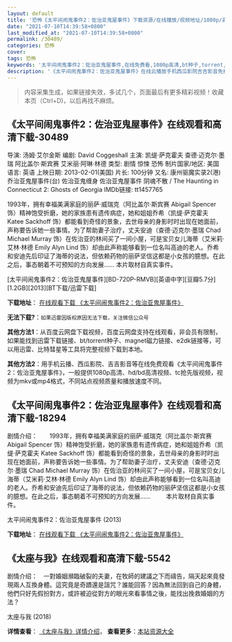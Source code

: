 ```yaml
---
layout: default
title: '恐怖《太平间闹鬼事件2：佐治亚鬼屋事件》下载资源/在线播放/视频地址/1080p/高清/蓝光'
date: "2021-07-10T14:39:58+0800"
last_modified_at: "2021-07-10T14:39:58+0800"
permalink: /30489/
categories: 恐怖
cover:
tags: 恐怖
keywords: '太平间闹鬼事件2：佐治亚鬼屋事件,在线免费看,1080p高清,bt种子,torrent,百度云盘,magnet,磁力链,迅雷下载资源'
description: '《太平间闹鬼事件2：佐治亚鬼屋事件》在线云播放手机西瓜影院吉吉影音免费看，1080p高清bd/hd未删减完整版和tc抢先枪版，mkv/mp4格式，附带bt/torrent种子、magnet/磁力链、百度云盘、网盘资源迅雷下载链接'
---
```


>内容采集生成，如果链接失效，多试几个，页面最后有更多精彩视频！收藏本页（Ctrl+D)，以后再找不麻烦。


## 《太平间闹鬼事件2：佐治亚鬼屋事件》在线观看和高清下载-30489

导演: 汤姆·艾尔金斯 编剧: David Coggeshall 主演: 凯缇·萨克霍夫 查德·迈克尔·墨瑞 阿比盖尔·斯宾赛 艾米丽·阿琳·林德 类型: 剧情 惊悚 恐怖 制片国家/地区: 美国 语言: 英语 上映日期: 2013-02-01(美国) 片长: 100分钟 又名: 康州驱魔实录2(港) 乔治亚鬼屋事件(台) 佐治亚鬼缠身 佐治亚鬼屋事件 阴魂不散 / The Haunting in Connecticut 2: Ghosts of Georgia IMDb链接: tt1457765

1993年，拥有幸福美满家庭的丽萨·威瑞克（阿比盖尔·斯宾赛 Abigail Spencer 饰）精神饱受折磨，她的家族患有遗传病症，她和姐姐乔希（凯缇·萨克霍夫 Katee Sackhoff 饰）都能看到奇怪的景象，去世母亲的身影时时出现在她面前，声称要告诉她一些事情。为了帮助妻子治疗，丈夫安迪（查德·迈克尔·墨瑞 Chad Michael Murray 饰）在佐治亚的林间买了一间小屋，可是宝贝女儿海蒂（艾米莉·艾林·林德 Emily Alyn Lind 饰）却由此声称能够看到一位名叫高迪的老人。乔希和安迪先后印证了海蒂的说法，但依赖药物的丽萨坚信这都是小女孩的臆想。在此之后，事态朝着不可预知的方向发展…… 本片取材自真实事件。


[太平间闹鬼事件2：佐治亚鬼屋事件][BD-720P-RMVB][英语中字][豆瓣5.7分][1.2GB][2013][BT下载/迅雷下载]

**下载地址**： [在线观看下载 《太平间闹鬼事件2：佐治亚鬼屋事件》](https://www.btdx8.com/torrent/the_ghosts_of_georgia_2013.html) 


**无法下载?**：`如果迅雷因版权原因无法下载，关注微信公众号 `

**其他方法1**：从百度云网盘下载视频，百度云网盘支持在线观看，非会员有限制，如果能找到迅雷下载链接、bt/torrent种子、magnet磁力链接、e2dk链接等，可以用迅雷、比特彗星等工具将完整视频下载到本地。

**其他方法2**：用手机云播、西瓜影院、吉吉影音等在线免费观看《太平间闹鬼事件2：佐治亚鬼屋事件》，一般提供1080p高清、hd/bd高清视频、tc抢先版视频，视频为mkv或mp4格式，不同站点视频质量和播放速度不同。


## 《太平间闹鬼事件2：佐治亚鬼屋事件》在线观看和高清下载-18294

剧情介绍：　　1993年，拥有幸福美满家庭的丽萨·威瑞克（阿比盖尔·斯宾赛 Abigail Spencer 饰）精神饱受折磨，她的家族患有遗传病症，她和姐姐乔希（凯缇·萨克霍夫 Katee Sackhoff 饰）都能看到奇怪的景象，去世母亲的身影时时出现在她面前，声称要告诉她一些事情。为了帮助妻子治疗，丈夫安迪（查德·迈克尔·墨瑞 Chad Michael Murray 饰）在佐治亚的林间买了一间小屋，可是宝贝女儿海蒂（艾米莉·艾林·林德 Emily Alyn Lind 饰）却由此声称能够看到一位名叫高迪的老人。乔希和安迪先后印证了海蒂的说法，但依赖药物的丽萨坚信这都是小女孩的臆想。在此之后，事态朝着不可预知的方向发展……  　　本片取材自真实事件。


太平间闹鬼事件2：佐治亚鬼屋事件 (2013)

**下载地址**： [在线观看下载 《太平间闹鬼事件2：佐治亚鬼屋事件》](https://www.btbtdy.me/btdy/dy3051.html) 


## 《太座与我》在线观看和高清下载-5542

剧情介绍：　一對婚姻瀕臨破裂的夫妻，在牧師的建議之下而禱告，隔天起來竟發現兩人互換身體。這究竟是奇蹟還是詛咒？誰能回答？因為無法回到自己的身體，他們只好先假扮對方，或許被迫從對方的眼光來看事情之後，能找出挽救婚姻的方法？


太座与我 (2018)

**详情查看**： [《太座与我》详情介绍](/movie/5542/)， **查看更多**：[本站资源大全](/movie/t/all/)

